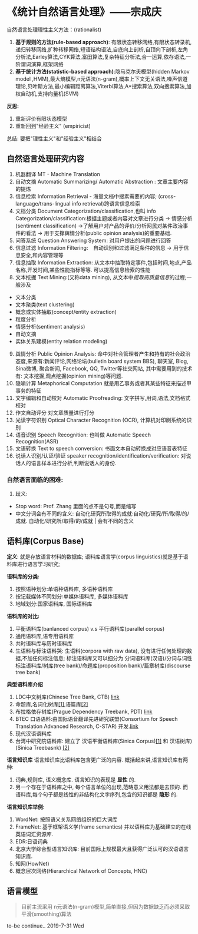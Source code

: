 # 《统计自然语言处理》——宗成庆

自然语言处理理性主义方法：(rationalist)
1. **基于规则的方法(rule-based approach)**: 有限状态转移网络,有限状态转录机,递归转移网络,扩种转移网络,短语结构语法,自底向上剖析,自顶向下剖析,左角分析法,Earley算法,CYK算法,富田算法,复杂特征分析法,合一运算,依存语法,一阶谓词演算,框架网络
2. **基于统计方法(statistic-based approach)**:隐马克尔夫模型(hidden Markov model ,HMM),最大熵模型,n元语法(n-gram),概率上下文无关语法,噪声信道理论,贝叶斯方法,最小编辑距离算法,Viterbi算法,A*搜索算法,双向搜索算法,加权自动机,支持向量机(SVM)

**反思:**
1. 重新评价有限状态模型
2. 重新回到"经验主义" (empiricist)

总结: 要把"理性主义"和"经验主义"相结合

## 自然语言处理研究内容

1. 机器翻译 MT - Machine Translation
2. 自动文摘 Automatic Summarizing/ Automatic Abstraction : 文章主要内容的提炼
3. 信息检索 Information Retrieval - 海量文档中搜素需要的内容; (cross-language/trans-lingual info retrieval)跨语言信息检索
4. 文档分类 Document Categorization/classification,也叫 info Categorization/classification:根据主题或者内容对文章进行分类 → 情感分析(sentiment classification) →了解用户对产品的评价/分析网民对某件政治事件的看法 →  用于支撑舆情分析(public opinion analysis)的重要基础.
5. 问答系统 Question Answering System: 对用户提出的问题进行回答
6. 信息过滤 Information Filtering:　自动识别和过滤满足条件的信息 → 用于信息安全,和内容管理等
7. 信息抽取 Information Extraction: 从文本中抽取特定事件,包括时间,地点,产品名称,开发时间,某些性能指标等等. 可以提高信息检索的性能
8. 文本挖掘 Text Mining:(又称data mining), 从文本中*提取高质量信息*的过程;一般涉及
  - 文本分类
  - 文本聚类(text clustering)
  - 概念或实体抽取(concept/entity extraction)
  - 粒度分析
  - 情感分析(sentiment analysis)
  - 自动文摘
  - 实体关系建模(entity relation modeling)
9. 舆情分析 Public Opinion Analysis: 命中对社会管理者产生和持有的社会政治态度,来源有:新闻评论,网络论坛(bulletin board system BBS), 聊天室, Blog, Sina微博, 聚合新闻, Facebook, QQ, Twitter等社交网站, 其中需要用到的技术有: 文本挖掘,观点挖掘(opinion mining)等问题.
10. 隐喻计算 Metaphorical Computation 就是用乙事务或者其某些特征来描述甲事务的特征
11. 文字编辑和自动校对 Automatic Proofreading: 文字拼写,用词,语法,文档格式校对
12. 作文自动评分 对文章质量进行打分
13. 光读字符识别 Optical Character Recognition (OCR), 计算机对印刷系统的识别
14. 语音识别 Speech Recognition: 也叫做 Automatic Speech Recognition(ASR)
15. 文语转换 Text to speech conversion: 书面文本自动转换成对应语音表特征
16. 说话人识别/认证/验证 speaker recognition/identification/verification: 对说话人的语言样本进行分析,判断说话人的身份.

### 自然语言面临的困难:
1. 歧义:  
  - Stop word:  Prof. Zhang 里面的点不是句号,而是缩写
  - 中文分词会有不同的含义: 自动化研究所取得的成就:自动化/研究/所/取得/的/成就.  自动化/研究所/取得/的/成就 | 会有不同的含义


## 语料库(Corpus Base)

**定义**: 就是存放语言材料的数据库; 语料库语言学(corpus linguistics)就是基于语料库进行语言学习研究;

**语料库的分类:**
1. 按照语种划分:单语种语料库, 多语种语料库
2. 按记载媒体不同划分:单媒体语料库, 多媒体语料库
3. 地域划分:国家语料库, 国际语料库

**语料库的对比:**
1. 平衡语料库(banlanced corpus) v.s 平行语料库(parallel corpus)
2. 通用语料库,语专用语料库
3. 共时语料库与历时语料库
4. 生语料与标注语料哭: 生语料(corpora with raw data), 没有进行任何处理的数据,不加任何标注信息; 标注语料库又可以细分为 分词语料库(汉语)/分词与词性标注语料库/树库(tree bank)/命题库(proposition bank)/篇章树库(discourse tree bank)

**典型语料库介绍**
1. LDC中文树库(Chinese Tree Bank, CTB) [link](http://www.cis.upenn.edu/~chinese/ctb.html)
2. 命题库,名词化树库[[1]](http://nlp.cs.nyu.edu/meyers/NomBank.html),语篇库[[2]](http://www.seas.upenn.edu/~pdtb/)
3. 布拉格依存树库(Prague Dependency Treebank, PDT) [link](http://www.elsnet.org/nps/0040.html)
4. BTEC 口语语料:由国际语音翻译先进研究联盟(Consortium for Speech Translation Advanced Research, C-STAR) 开发.[link](http://www.c-star.org)
5. 现代汉语语料库
6. 台湾中研究院语料库: 建立了 汉语平衡语料库(Sinica Corpus)[[1]](http://www.sinica.edu.tw/SinicaCorpus/) 和 汉语树库)(Sinica Treebasnk) [[2]](http://godel.iis.sinica.edu.tw/CKIP/engversion.treebank.htm)

**语言知识库**
语言知识库比语料库包含更广泛的内容.
概括起来讲,语言知识库有两种:
1. 词典,规则库, 语义概念库. 语言知识的表现是 **显性** 的.
2. 另一个存在于语料库之中, 每个语言单位的出现,范畴意义用法都是去顶的.
而语料库,每个句子都是线性的非结构化文字序列,包含的知识都是 **隐形** 的.

**语言知识库举例:**
1. WordNet: 按照语义关系网络组织的巨大词库
2. FrameNet: 基于框架语义学(frame semantics) 并以语料库为基础建立的在线英语词汇资源库.
3. EDR:日语词典
4. 北京大学综合型语言知识库: 目前国际上规模最大且获得广泛认可的汉语语言知识库.
5. 知网(HowNet)
6. 概念层次网络(Hierarchical Network of Concepts, HNC)

## 语言模型
> 目前主流采用 n元语法(n-gram)模型,简单直接,但因为数据缺乏而必须采取平滑(smoothing)算法

to-be continue..
2019-7-31 Wed

